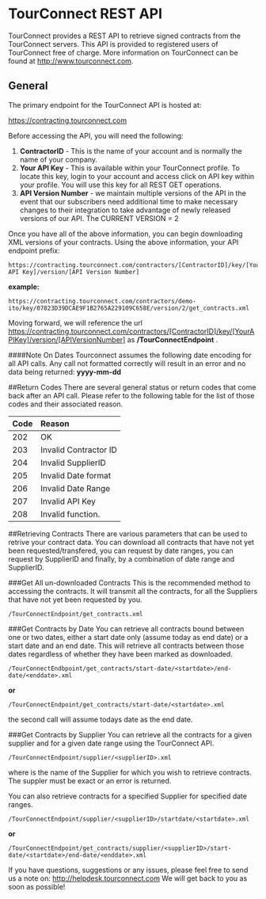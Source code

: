 # TourConnect REST API

TourConnect provides a REST API to retrieve signed contracts from the TourConnect servers.  This API is provided to registered users of TourConnect free of charge.  More information on TourConnect can be found at http://www.tourconnect.com.

## General

The primary endpoint for the TourConnect API is hosted at:

https://contracting.tourconnect.com

Before accessing the API, you will need the following:
1.  **ContractorID** -  This is the name of your account and is normally the name of your company.
2.  **Your API Key** -  This is available within your TourConnect profile.  To locate this key, login to your account and access click on API key within your profile. You will use this key for all REST GET operations.
3.  **API Version Number** - we maintain multiple versions of the API in the event that our subscribers need additional time to make necessary changes to their integration to take advantage of newly released versions of our API.  The CURRENT VERSION = 2

Once you have all of the above information, you can begin downloading XML versions of your contracts.  Using the above information, your API endpoint prefix:

```
https://contracting.tourconnect.com/contractors/[ContractorID]/key/[Your API Key]/version/[API Version Number]
```
__example:__
```
https://contracting.tourconnect.com/contractors/demo-ito/key/07823D39DCAE9F1B2765A229109C658E/version/2/get_contracts.xml
```

Moving forward, we will reference the url https://contracting.tourconnect.com/contractors/[ContractorID]/key/[YourAPIKey]/version/[APIVersionNumber] as __/TourConnectEndpoint__ .

####Note On Dates
Tourconnect assumes the following date encoding for all API calls.  Any call not formatted correctly will result in an error and no data being returned:
__yyyy-mm-dd__

##Return Codes
There are several general status or return codes that come back after an API call.  Please refer to the following table for the list of those codes and their associated reason.


| Code        | Reason |
| ------------- | :------------- |
| 202 | OK
| 203 | Invalid Contractor ID
| 204 | Invalid SupplierID
| 205 | Invalid Date format
| 206 | Invalid Date Range
| 207 | Invalid API Key
| 208 | Invalid function.

##Retrieving Contracts
There are various parameters that can be used to retrive your contract data.  You can download all contracts that have not yet been requested/transfered, you can request by date ranges, you can request by SupplierID and finally, by a combination of date range and SupplierID.

###Get All un-downloaded Contracts
This is the recommended method to accessing the contracts.  It will transmit all the contracts, for all the Suppliers that have not yet been requested by you.  

```
/TourConnectEndpoint/get_contracts.xml
```

###Get Contracts by Date
You can retrieve all contracts bound between one or two dates, either a start date only (assume today as end date) or a start date and an end date.  This will retrieve all contracts between those dates regardless of whether they have been marked as downloaded.

```
/TourConnectEndbpoint/get_contracts/start-date/<startdate>/end-date/<enddate>.xml
```
__or__
```
/TourConnectEndpoint/get_contracts/start-date/<startdate>.xml
```
the second call will assume todays date as the end date.

###Get Contracts by Supplier
You can retrieve all the contracts for a given supplier and for a given date range using the TourConnect API.  

```
/TourConnectEndpoint/supplier/<supplierID>.xml
```
where <supplierID> is the name of the Supplier for which you wish to retrieve contracts.  The suppler must be exact or an error is returned.

You can also retrieve contracts for a specified Supplier for specified date ranges.
```
/TourConnectEndpoint/supplier/<supplierID>/startdate/<startdate>.xml
```
__or__
```
/TourConnectEndpoint/get_contracts/supplier/<supplierID>/start-date/<startdate>/end-date/<enddate>.xml
```

If you have questions, suggestions or any issues, please feel free to send us a note on:
http://helpdesk.tourconnect.com
We will get back to you as soon as possible!
